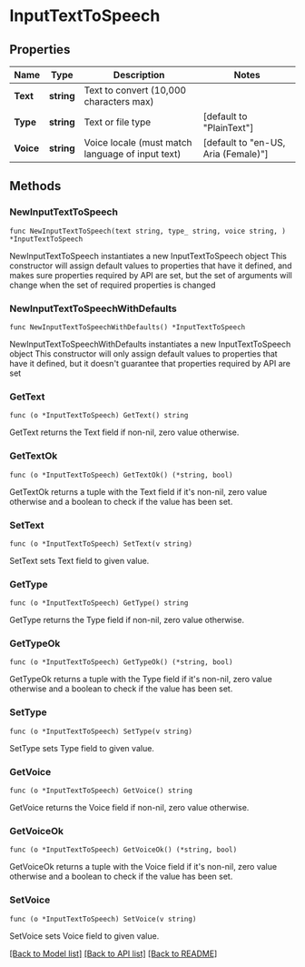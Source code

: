 # InputTextToSpeech

## Properties

Name | Type | Description | Notes
------------ | ------------- | ------------- | -------------
**Text** | **string** | Text to convert (10,000 characters max) | 
**Type** | **string** | Text or file type | [default to "PlainText"]
**Voice** | **string** | Voice locale (must match language of input text) | [default to "en-US, Aria (Female)"]

## Methods

### NewInputTextToSpeech

`func NewInputTextToSpeech(text string, type_ string, voice string, ) *InputTextToSpeech`

NewInputTextToSpeech instantiates a new InputTextToSpeech object
This constructor will assign default values to properties that have it defined,
and makes sure properties required by API are set, but the set of arguments
will change when the set of required properties is changed

### NewInputTextToSpeechWithDefaults

`func NewInputTextToSpeechWithDefaults() *InputTextToSpeech`

NewInputTextToSpeechWithDefaults instantiates a new InputTextToSpeech object
This constructor will only assign default values to properties that have it defined,
but it doesn't guarantee that properties required by API are set

### GetText

`func (o *InputTextToSpeech) GetText() string`

GetText returns the Text field if non-nil, zero value otherwise.

### GetTextOk

`func (o *InputTextToSpeech) GetTextOk() (*string, bool)`

GetTextOk returns a tuple with the Text field if it's non-nil, zero value otherwise
and a boolean to check if the value has been set.

### SetText

`func (o *InputTextToSpeech) SetText(v string)`

SetText sets Text field to given value.


### GetType

`func (o *InputTextToSpeech) GetType() string`

GetType returns the Type field if non-nil, zero value otherwise.

### GetTypeOk

`func (o *InputTextToSpeech) GetTypeOk() (*string, bool)`

GetTypeOk returns a tuple with the Type field if it's non-nil, zero value otherwise
and a boolean to check if the value has been set.

### SetType

`func (o *InputTextToSpeech) SetType(v string)`

SetType sets Type field to given value.


### GetVoice

`func (o *InputTextToSpeech) GetVoice() string`

GetVoice returns the Voice field if non-nil, zero value otherwise.

### GetVoiceOk

`func (o *InputTextToSpeech) GetVoiceOk() (*string, bool)`

GetVoiceOk returns a tuple with the Voice field if it's non-nil, zero value otherwise
and a boolean to check if the value has been set.

### SetVoice

`func (o *InputTextToSpeech) SetVoice(v string)`

SetVoice sets Voice field to given value.



[[Back to Model list]](../README.md#documentation-for-models) [[Back to API list]](../README.md#documentation-for-api-endpoints) [[Back to README]](../README.md)


